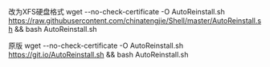 改为XFS硬盘格式
wget --no-check-certificate -O AutoReinstall.sh https://raw.githubusercontent.com/chinatengjie/Shell/master/AutoReinstall.sh && bash AutoReinstall.sh


原版
wget --no-check-certificate -O AutoReinstall.sh https://git.io/AutoReinstall.sh && bash AutoReinstall.sh
   
   
